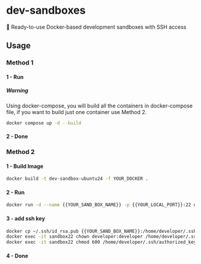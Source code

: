 # dev-sandboxes
🚀 Ready-to-use Docker-based development sandboxes with SSH access

## Usage

### Method 1
#### 1 - Run
##### **Warning**
Using docker-compose, you will build all the containers in docker-compose file, if you want to build just one container use Method 2.
```bash
docker compose up -d --build
```
#### 2 - Done

### Method 2
#### 1 - Build Image
```bash
docker build -t dev-sandbox-ubuntu24 -f YOUR_DOCKER .
```
#### 2 - Run
```bash
docker run -d --name {{YOUR_SAND_BOX_NAME}} -p {{YOUR_LOCAL_PORT}}:22 dev-sandbox-ubuntu24
```
#### 3 - add ssh key
```bash
docker cp ~/.ssh/id_rsa.pub {{YOUR_SAND_BOX_NAME}}:/home/developer/.ssh/authorized_keys
docker exec -it sandbox22 chown developer:developer /home/developer/.ssh/authorized_keys
docker exec -it sandbox22 chmod 600 /home/developer/.ssh/authorized_keys
```
#### 4 - Done
